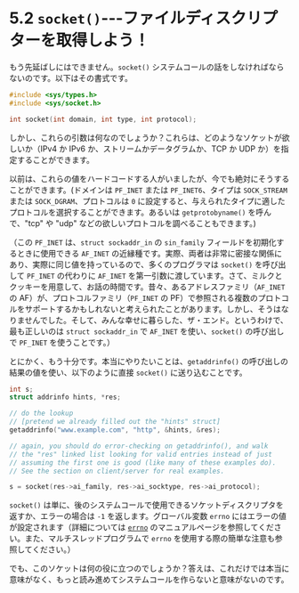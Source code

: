 # 5.2 `socket()`---ファイルディスクリプターを取得しよう！

もう先延ばしにはできません。`socket()` システムコールの話をしなければならないのです。以下はその書式です。

```c
#include <sys/types.h>
#include <sys/socket.h>

int socket(int domain, int type, int protocol);
```

しかし、これらの引数は何なのでしょうか？これらは、どのようなソケットが欲しいか（IPv4 か IPv6 か、ストリームかデータグラムか、TCP か UDP か）を指定することができます。

以前は、これらの値をハードコードする人がいましたが、今でも絶対にそうすることができます。(ドメインは `PF_INET` または `PF_INET6`、タイプは `SOCK_STREAM` または `SOCK_DGRAM`、プロトコルは `0` に設定すると、与えられたタイプに適したプロトコルを選択することができます。あるいは `getprotobyname()` を呼んで、"tcp" や "udp" などの欲しいプロトコルを調べることもできます。)

（この `PF_INET` は、`struct sockaddr_in` の `sin_family` フィールドを初期化するときに使用できる `AF_INET` の近縁種です。実際、両者は非常に密接な関係にあり、実際に同じ値を持っているので、多くのプログラマは `socket()` を呼び出して `PF_INET` の代わりに `AF_INET` を第一引数に渡しています。さて、ミルクとクッキーを用意して、お話の時間です。昔々、あるアドレスファミリ（`AF_INET` の AF）が、プロトコルファミリ（`PF_INET` の PF）で参照される複数のプロトコルをサポートするかもしれないと考えられたことがあります。しかし、そうはなりませんでした。そして、みんな幸せに暮らした、ザ・エンド。というわけで、最も正しいのは `struct sockaddr_in` で `AF_INET` を使い、`socket()` の呼び出しで `PF_INET` を使うことです。）

とにかく、もう十分です。本当にやりたいことは、`getaddrinfo()` の呼び出しの結果の値を使い、以下のように直接 `socket()` に送り込むことです。

```c
int s;
struct addrinfo hints, *res;

// do the lookup
// [pretend we already filled out the "hints" struct]
getaddrinfo("www.example.com", "http", &hints, &res);

// again, you should do error-checking on getaddrinfo(), and walk
// the "res" linked list looking for valid entries instead of just
// assuming the first one is good (like many of these examples do).
// See the section on client/server for real examples.

s = socket(res->ai_family, res->ai_socktype, res->ai_protocol);
```

`socket()` は単に、後のシステムコールで使用できるソケットディスクリプタを返すか、エラーの場合は `-1` を返します。グローバル変数 `errno` にはエラーの値が設定されます（詳細については [`errno`](../man-pages/errno.md) のマニュアルページを参照してください。また、マルチスレッドプログラムで `errno` を使用する際の簡単な注意も参照してください。）

でも、このソケットは何の役に立つのでしょうか？答えは、これだけでは本当に意味がなく、もっと読み進めてシステムコールを作らないと意味がないのです。
